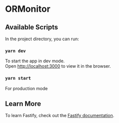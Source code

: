 # ORMonitor

## Available Scripts

In the project directory, you can run:

### `yarn dev`

To start the app in dev mode.\
Open [http://localhost:3000](http://localhost:3000) to view it in the browser.

### `yarn start`

For production mode

## Learn More

To learn Fastify, check out the [Fastify documentation](https://fastify.dev/docs/latest/).
